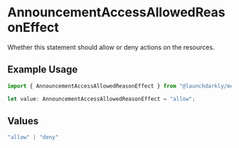 # AnnouncementAccessAllowedReasonEffect

Whether this statement should allow or deny actions on the resources.

## Example Usage

```typescript
import { AnnouncementAccessAllowedReasonEffect } from "@launchdarkly/mcp-server";

let value: AnnouncementAccessAllowedReasonEffect = "allow";
```

## Values

```typescript
"allow" | "deny"
```